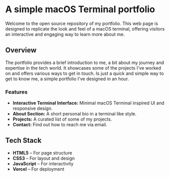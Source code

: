 # A simple macOS Terminal portfolio

Welcome to the open source repository of my portfolio. This web page is designed to replicate the look and feel of a macOS terminal, offering visitors an interactive and engaging way to learn more about me.


## Overview

The portfolio provides a brief introduction to me, a bit about my journey and expertise in the tech world. It showcases some of the projects I've worked on and offers various ways to get in touch.
Is just a quick and simple way to get to know me, a simple portfolio I've designed in an hour.

### Features

- **Interactive Terminal Interface:** Minimal macOS Terminal inspired UI and responsive design. 
- **About Section:** A short personal bio in a terminal like style.
- **Projects:** A curated list of some of my projects. 
- **Contact:** Find out how to reach me via email.

## Tech Stack

- **HTML5** – For page structure
- **CSS3** – For layout and design
- **JavaScript** – For interactivity
- **Vercel** – For deployment
